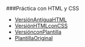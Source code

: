 
###Práctica con HTML y CSS

* [VersiónAntiguaHTML](https://www.edu.xunta.gal/centros/iesteis/aulavirtual/course/view.php?id=896&section=2/v1/SinisterFINAL.html)
* [VersiónHTMLconCSS](https://www.edu.xunta.gal/centros/iesteis/aulavirtual/course/view.php?id=896/v3/Sinister2.0.html)
* [VersiónconPlantilla](https://www.edu.xunta.gal/centros/iesteis/aulavirtual)
* [PlantillaOriginal](https://www.edu.xunta.gal/centros/iesteis/aulavirtual/user/files.php)
